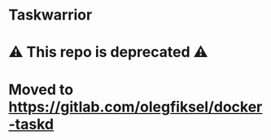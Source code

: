 # Taskwarrior

# ⚠️ This repo is deprecated ⚠️
# Moved to https://gitlab.com/olegfiksel/docker-taskd
